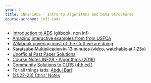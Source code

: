 ```yaml
---
year: 2
title: INF2-IADS - Intro to Algorithms and Data Structures
course-acronym: inf2-iads
---
```


- [Introduction to ADS](https://cathyatseneca.gitbooks.io/data-structures-and-algorithms/) (gitbook, non inf)
- [Amazing interactive examples from from USFCA](http://www.cs.usfca.edu/~galles/visualization/Algorithms.html)
- [Wikibook covering most of the stuff we are doing](https://en.wikibooks.org/wiki/Data_Structures)
- ~~[Karatsuba Multiplication in 13 minutes](https://www.youtube.com/watch?v=JCbZayFr9RE) (video, watchable at 1.25x)~~
- [Unofficial Past Paper Solutions](https://betterinformatics.com/drive?next=11D73NDRY6leMFxxO1LoeqvEQL3mV-qC0)
- [Course Notes INF2B - Algorithms (2018)](https://drive.google.com/drive/u/1/folders/1phoPeflx6KgZeOwH88la66J7Xa49UPLE)
- [Community Solutions to CLRS (4th ed.)](https://walkccc.me/CLRS/)
- For all things iads: [Abdul Bari](https://www.youtube.com/channel/UCZCFT11CWBi3MHNlGf019nw/featured)
- [(2022-23) Chris' Notes](https://drive.google.com/file/d/1weYXlt5iQs717lQfNiATSFZjNtlh78D5/view?usp=sharing)
